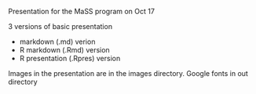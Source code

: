 Presentation for the MaSS program on Oct 17

3 versions of basic presentation
- markdown (.md) verion
- R markdown (.Rmd) version
- R presentation (.Rpres) version

Images in the presentation are in the images directory.
Google fonts in out directory
